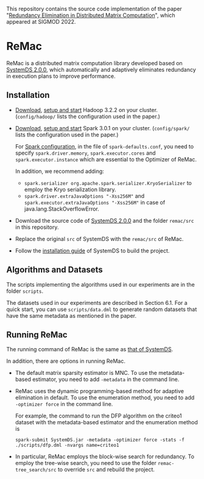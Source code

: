 This repository contains the source code implementation of the paper "[Redundancy Elimination in Distributed Matrix Computation](https://dl.acm.org/doi/10.1145/3514221.3517877)", which appeared at SIGMOD 2022.

# ReMac

ReMac is a distributed matrix computation library developed based on [SystemDS 2.0.0](http://systemds.apache.org/docs/2.0.0/index), 
which automatically and adaptively eliminates redundancy in execution plans to improve performance.

## Installation

* [Download](https://archive.apache.org/dist/hadoop/common/hadoop-3.2.2/hadoop-3.2.2.tar.gz), [setup and start](https://hadoop.apache.org/docs/r3.2.2/hadoop-project-dist/hadoop-common/ClusterSetup.html) Hadoop 3.2.2 on your cluster. (`config/hadoop/` lists the configuration used in the paper.)

* [Download](https://archive.apache.org/dist/spark/spark-3.0.1/spark-3.0.1-bin-without-hadoop.tgz), [setup and start](https://spark.apache.org/docs/3.0.1/spark-standalone.html#installing-spark-standalone-to-a-cluster) Spark 3.0.1 on your cluster. (`config/spark/` lists the configuration used in the paper.)

  For [Spark configuration](https://spark.apache.org/docs/3.0.1/configuration.html), in the file of `spark-defaults.conf`, you need to specify `spark.driver.memory`, `spark.executor.cores` and `spark.executor.instance` which are essential to the Optimizer of ReMac.

  In addition, we recommend adding:
  * `spark.serializer org.apache.spark.serializer.KryoSerializer` to employ the Kryo serialization library.
  * `spark.driver.extraJavaOptions "-Xss256M"` and `spark.executor.extraJavaOptions "-Xss256M"` in case of java.lang.StackOverflowError.

* Download the source code of [SystemDS 2.0.0](https://github.com/apache/systemds/tree/98b21a4923793e7458dfe13c2bc0a10d15f9fe72) and the folder `remac/src` in this repository.

* Replace the original `src` of SystemDS with the `remac/src` of ReMac.

* Follow the [installation guide](https://systemds.apache.org/docs/2.0.0/site/install#build-the-project) of SystemDS to build the project.

## Algorithms and Datasets

The scripts implementing the algorithms used in our experiments are in the folder `scripts`.

The datasets used in our experiments are described in Section 6.1.
For a quick start, you can use `scripts/data.dml` to generate random datasets that have the same metadata as mentioned in the paper.

## Running ReMac

The running command of ReMac is the same as [that of SystemDS](https://systemds.apache.org/docs/2.0.0/site/run#executing-the-dml-script).

In addition, there are options in running ReMac.

* The default matrix sparsity estimator is MNC. To use the metadata-based estimator, you need to add `-metadata` in the command line.

* ReMac uses the dynamic programming-based method for adaptive elimination in default. To use the enumeration method, you need to add `-optimizer force` in the command line.

  For example, the command to run the DFP algorithm on the criteo1 dataset with the metadata-based estimator and the enumeration method is
  ```shell
  spark-submit SystemDS.jar -metadata -optimizer force -stats -f ./scripts/dfp.dml -nvargs name=criteo1 
  ```

* In particular, ReMac employs the block-wise search for redundancy. To employ the tree-wise search, you need to use the folder `remac-tree_search/src` to override `src` and rebuild the project.
